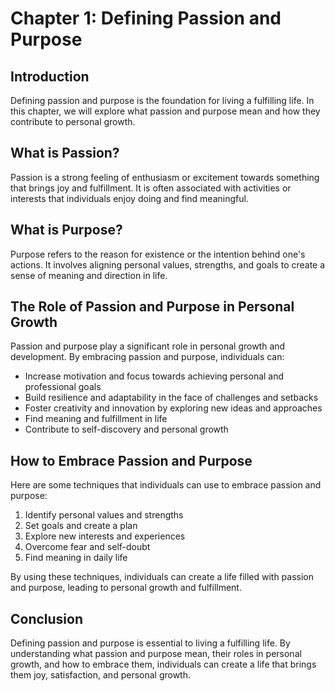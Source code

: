 Chapter 1: Defining Passion and Purpose
=======================================

Introduction
------------

Defining passion and purpose is the foundation for living a fulfilling life. In this chapter, we will explore what passion and purpose mean and how they contribute to personal growth.

What is Passion?
----------------

Passion is a strong feeling of enthusiasm or excitement towards something that brings joy and fulfillment. It is often associated with activities or interests that individuals enjoy doing and find meaningful.

What is Purpose?
----------------

Purpose refers to the reason for existence or the intention behind one's actions. It involves aligning personal values, strengths, and goals to create a sense of meaning and direction in life.

The Role of Passion and Purpose in Personal Growth
--------------------------------------------------

Passion and purpose play a significant role in personal growth and development. By embracing passion and purpose, individuals can:

* Increase motivation and focus towards achieving personal and professional goals
* Build resilience and adaptability in the face of challenges and setbacks
* Foster creativity and innovation by exploring new ideas and approaches
* Find meaning and fulfillment in life
* Contribute to self-discovery and personal growth

How to Embrace Passion and Purpose
----------------------------------

Here are some techniques that individuals can use to embrace passion and purpose:

1. Identify personal values and strengths
2. Set goals and create a plan
3. Explore new interests and experiences
4. Overcome fear and self-doubt
5. Find meaning in daily life

By using these techniques, individuals can create a life filled with passion and purpose, leading to personal growth and fulfillment.

Conclusion
----------

Defining passion and purpose is essential to living a fulfilling life. By understanding what passion and purpose mean, their roles in personal growth, and how to embrace them, individuals can create a life that brings them joy, satisfaction, and personal growth.
